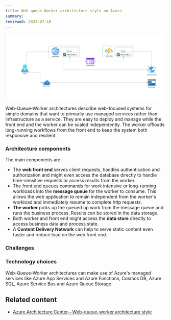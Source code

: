 ```yaml
---
title: Web-queue-Worker architecture style on Azure
summary:
reviewed: 2023-07-18
---
```


![](azure-web-queue-worker.png)

Web-Queue-Worker architectures describe web-focused systems for simple domains that want to primarily use managed services rather than infrastructure as a service. They are easy to deploy and manage while the front end and the worker can be scaled independently. The worker offloads long-running workflows from the front end to keep the system both responsive and resilient.

### Architecture components

The main components are:
* The **web front end** serves client requests, handles authentication and authorization and might even access the database directly to handle time-sensitive requests or access results from the worker.
* The front end queues commands for work intensive or long-running workloads into the **message queue** for the worker to consume. This allows the web application to remain independent from the worker's workload and immediately resume to complete http requests.
* **The worker** picks up the queued up work from the message queue and runs the business process. Results can be stored in the data storage.
* Both worker and front end might access the **data store** directly to access business data and process state.
* A **Content Delivery Network** can help to serve static content even faster and reduce load on the web front end.


### Challenges


### Technology choices

Web-Queue-Worker architectures can make use of Azure's managed services like Azure App Services and Azure Functions, Cosmos DB, Azure SQL, Azure Service Bus and Azure Queue Storage.

## Related content

* [Azure Architecture Center—Web-queue-worker architecture style](https://learn.microsoft.com/en-us/azure/architecture/guide/architecture-styles/web-queue-worker)
